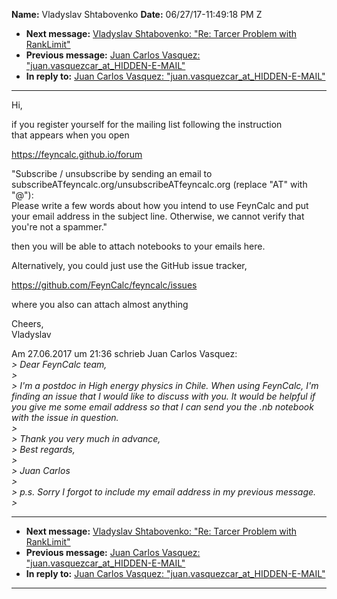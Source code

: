 **Name:** Vladyslav Shtabovenko
**Date:** 06/27/17-11:49:18 PM Z

  - **Next message:** [Vladyslav Shtabovenko: "Re: Tarcer Problem with
    RankLimit"](1286.html)
  - **Previous message:** [Juan Carlos Vasquez:
    "juan.vasquezcar_at_HIDDEN-E-MAIL"](1284.html)
  - **In reply to:** [Juan Carlos Vasquez:
    "juan.vasquezcar_at_HIDDEN-E-MAIL"](1284.html)

-----

Hi,  

if you register yourself for the mailing list following the
instruction  
that appears when you open  

https://feyncalc.github.io/forum  

"Subscribe / unsubscribe by sending an email to  
subscribeATfeyncalc.org/unsubscribeATfeyncalc.org (replace "AT" with
"@"):  
Please write a few words about how you intend to use FeynCalc and put  
your email address in the subject line. Otherwise, we cannot verify
that  
you're not a spammer."  

then you will be able to attach notebooks to your emails here.  

Alternatively, you could just use the GitHub issue tracker,  

https://github.com/FeynCalc/feyncalc/issues  

where you also can attach almost anything  

Cheers,  
Vladyslav  

Am 27.06.2017 um 21:36 schrieb Juan Carlos Vasquez:  
*\> Dear FeynCalc team,*  
*\>*  
*\> I'm a postdoc in High energy physics in Chile. When using FeynCalc,
I'm finding an issue that I would like to discuss with you. It would be
helpful if you give me some email address so that I can send you the .nb
notebook with the issue in question.*  
*\>*  
*\> Thank you very much in advance,*  
*\> Best regards,*  
*\>*  
*\> Juan Carlos*  
*\>*  
*\> p.s. Sorry I forgot to include my email address in my previous
message.*  
*\>*  

-----

  - **Next message:** [Vladyslav Shtabovenko: "Re: Tarcer Problem with
    RankLimit"](1286.html)
  - **Previous message:** [Juan Carlos Vasquez:
    "juan.vasquezcar_at_HIDDEN-E-MAIL"](1284.html)
  - **In reply to:** [Juan Carlos Vasquez:
    "juan.vasquezcar_at_HIDDEN-E-MAIL"](1284.html)

-----

